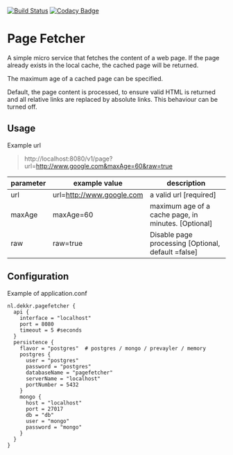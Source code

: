 [![Build Status](https://travis-ci.org/dekkr/pagefetcher.svg?branch=master)](https://travis-ci.org/dekkr/pagefetcher) [![Codacy Badge](https://www.codacy.com/project/badge/a8ed6feb2af84ec5b2c276d90b122b03)](https://www.codacy.com/app/github_8/pagefetcher)
# Page Fetcher

A simple micro service that fetches the content of a web page.
If the page already exists in the local cache, the cached page will be returned.

The maximum age of a cached page can be specified.

Default, the page content is processed, to ensure valid HTML is returned and all relative links are replaced by absolute links.
This behaviour can be turned off.

## Usage

Example url
 
> http://localhost:8080/v1/page?url=http://www.google.com&maxAge=60&raw=true

parameter | example value | description
----------|---------------|-------------
url | url=http://www.google.com | a valid url \[required]
maxAge | maxAge=60 | maximum age of a cache page, in minutes. \[Optional] 
raw | raw=true  | Disable page processing \[Optional, default =false]


## Configuration

Example of application.conf

```
nl.dekkr.pagefetcher {
  api {
    interface = "localhost"
    port = 8080
    timeout = 5 #seconds
  }
  persistence {
    flavor = "postgres"  # postgres / mongo / prevayler / memory
    postgres {
      user = "postgres"
      password = "postgres"
      databaseName = "pagefetcher"
      serverName = "localhost"
      portNumber = 5432
    }
    mongo {
      host = "localhost"
      port = 27017
      db = "db"
      user = "mongo"
      password = "mongo"
    }
  }
}
```

